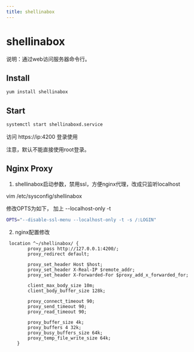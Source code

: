 ```yaml
---
title: shellinabox
---
```

# shellinabox



说明：通过web访问服务器命令行。



## Install

```sh
yum install shellinabox
```



## Start

```sh
systemctl start shellinaboxd.service
```



访问 https://ip:4200 登录使用

注意，默认不能直接使用root登录。



## Nginx Proxy

1. shellinabox启动参数，禁用ssl，方便nginx代理，改成只监听localhost

vim /etc/sysconfig/shellinabox

修改OPTS为如下， 加上 --localhost-only -t

```sh
OPTS="--disable-ssl-menu --localhost-only -t -s /:LOGIN"
```

2. nginx配置修改

```nginx
 location ^~/shellinabox/ {
        proxy_pass http://127.0.0.1:4200/;
        proxy_redirect default;

        proxy_set_header Host $host;
        proxy_set_header X-Real-IP $remote_addr;
        proxy_set_header X-Forwarded-For $proxy_add_x_forwarded_for;

        client_max_body_size 10m;
        client_body_buffer_size 128k;

        proxy_connect_timeout 90;
        proxy_send_timeout 90;
        proxy_read_timeout 90;

        proxy_buffer_size 4k;
        proxy_buffers 4 32k;
        proxy_busy_buffers_size 64k;
        proxy_temp_file_write_size 64k;
    }
```


